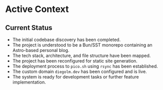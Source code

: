 # Active Context

## Current Status
- The initial codebase discovery has been completed.
- The project is understood to be a Bun/SST monorepo containing an Astro-based personal blog.
- The tech stack, architecture, and file structure have been mapped.
- The project has been reconfigured for static site generation.
- The deployment process to `pico.sh` using `rsync` has been established.
- The custom domain `diegolm.dev` has been configured and is live.
- The system is ready for development tasks or further feature implementation. 